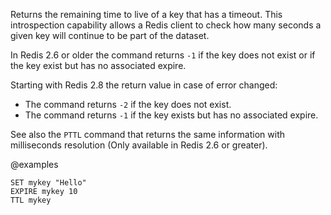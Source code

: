 Returns the remaining time to live of a key that has a timeout.
This introspection capability allows a Redis client to check how many seconds a
given key will continue to be part of the dataset.

In Redis 2.6 or older the command returns `-1` if the key does not exist or if the key exist but has no associated expire.

Starting with Redis 2.8 the return value in case of error changed:

* The command returns `-2` if the key does not exist.
* The command returns `-1` if the key exists but has no associated expire.

See also the `PTTL` command that returns the same information with milliseconds resolution (Only available in Redis 2.6 or greater).

@examples

```cli
SET mykey "Hello"
EXPIRE mykey 10
TTL mykey
```

